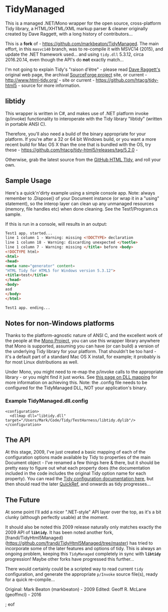 # TidyManaged

This is a managed .NET/Mono wrapper for the open source, cross-platform Tidy library, a HTML/XHTML/XML markup parser & cleaner originally created by Dave Raggett, with a long history of contributors...

This is a **fork** of - https://github.com/markbeaton/TidyManaged. The main effort, in this `masvc140` branch, was to re-compile it with MSVC14 (2015), and update the .NET framework used... and using `tidy.dll` 5.3.12, circa 2016.20.14, even though the API's do **not** exactly match...

I'm not going to explain Tidy's "raison d'être" - please read [Dave Raggett's](http://www.w3.org/People/Raggett/tidy/) original web page, the archival [SourceForge project](http://tidy.sourceforge.net/) site, or current - http://www.html-tidy.org/ - site or current - https://github.com/htacg/tidy-html5 - source for more information.

## libtidy

This wrapper is written in C#, and makes use of .NET platform invoke (p/invoke) functionality to interoperate with the Tidy library "libtidy" (written in portable ANSI C).

Therefore, you'll also need a build of the binary appropriate for your platform. If you're after a 32 or 64 bit Windows build, or you want a more recent build for Mac OS X than the one that is bundled with the OS, try these - https://github.com/htacg/tidy-html5/releases/tag/5.2.0 -

Otherwise, grab the latest source from the [GitHub HTML TIdy](https://github.com/htacg/tidy-html5), and roll your own.

## Sample Usage

Here's a quick'n'dirty example using a simple console app. Note: always remember to .Dispose() of your Document instance (or wrap it in a "using" statement), so the interop layer can clean up any unmanaged resources (memory, file handles etc) when done cleaning. See the Test1/Program.cs sample.
    
If this is run in a console, will results in an output:

```html
Test1 app. started...
line 1 column 1 - Warning: missing <!DOCTYPE> declaration
line 1 column 18 - Warning: discarding unexpected </tootle>
line 1 column 7 - Warning: missing </title> before <body>
<!DOCTYPE html>
<html>
<head>
<meta name="generator" content=
"HTML Tidy for HTML5 for Windows version 5.3.12">
<title>test</title>
</head>
<body>
asd
</body>
</html>

Test1 app. ending...
```


## Notes for non-Windows platforms

Thanks to the platform-agnostic nature of ANSI C, and the excellent work of the people at the [Mono Project](http://www.mono-project.com/), you can use this wrapper library anywhere that Mono is supported, assuming you can have (or can build) a version of the underlying Tidy library for your platform. That shouldn't be too hard - it's a default part of a standard Mac OS X install, for example; it probably is for most Linux distributions as well.

Under Mono, you might need to re-map the p/invoke calls to the appropriate library - or you might find it just works. See [this page on DLL mapping](http://www.mono-project.com/Config_DllMap) for more information on achieving this. Note: the .config file needs to be configured for the TidyManaged DLL, NOT your application's binary.

### Example TidyManaged.dll.config
    <configuration>
      <dllmap dll="libtidy.dll" target="/Users/Mark/Code/Tidy/TestHarness/libtidy.dylib"/>
    </configuration>
    

## The API

At this stage, 2009, I've just created a basic mapping of each of the configuration options made available by Tidy to properties of the main Document object - I've renamed a few things here & there, but it should be pretty easy to figure out what each property does (the documentation included in the code includes the original Tidy option name for each property). You can read the [Tidy configuration documentation here](http://tidy.sourceforge.net/docs/quickref.html), but then should read the later [QuickRef](http://api.html-tidy.org/tidy/quickref_5.2.0.html), and onwards as tidy progresses...

## The Future

At some point I'll add a nicer ".NET-style" API layer over the top, as it's a bit clunky (although perfectly usable) at the moment.

It should also be noted this 2009 release naturally only matches exactly the 2009 API of **`libtidy`**. It has been noted another fork, [frandi/TidyHtml5Managed}(https://github.com/frandi/TidyHtml5Managed/tree/master) has tried to incorporate some of the later features and options of tidy. This is always an ongoing problem, keeping this `TidyManaged` completely in sync with **`libtidy`** progression! Maybe other forks have progressed this further...

There would certainly could be a scripted way to read current `tidy` configuration, and generate the appropriate `p/Invoke` source file(s), ready for a quick re-compile...

Original: Mark Beaton (markbeaton) - 2009
Edited: Geoff R. McLane (geoffmcl) - 2016

; eof
